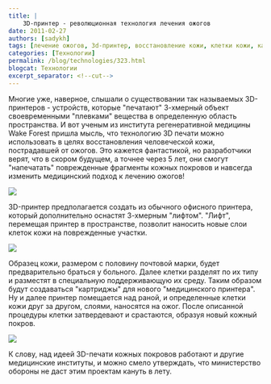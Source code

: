 ```yaml
---
title: |
    3D-принтер - революционная технология лечения ожогов
date: 2011-02-27
authors: [sadykh]
tags: [лечение ожогов, 3d-принтер, восстановление кожи, клетки кожи, картридж, институт регенеративной медицины wake forest]
categories: [Технологии]
permalink: /blog/technologies/323.html
blogcat: Технологии
excerpt_separator: <!--cut-->
---
```


Многие уже, наверное, слышали о существовании так называемых 3D-принтеров - устройств, которые "печатают" 3-хмерный объект своевременными "плевками" вещества в определенную область пространства. И вот ученым из института регенеративной медицины Wake Forest пришла мысль, что технологию 3D печати можно использовать в целях восстановления человеческой кожи, пострадавшей от ожогов. Это кажется фантастикой, но разработчики верят, что в скором будущем, а точнее через 5 лет, они смогут "напечатать" поврежденные фрагменты кожных покровов и навсегда изменить медицинский подход к лечению ожогов!


![](http://itw66.ru/uploads/images/00/00/05/2011/02/27/f4bb5c.jpg)



<!--cut-->


3D-принтер предполагается создать из обычного офисного принтера, который дополнительно оснастят 3-хмерным "лифтом". "Лифт", перемещая принтер в пространстве, позволит наносить новые слои клеток кожи на поврежденные участки. 


![](http://itw66.ru/uploads/images/00/00/05/2011/02/27/2a404b.jpg)


Образец кожи, размером с половину почтовой марки, будет предварительно браться у больного. Далее клетки разделят по их типу и разместят в специальную поддерживающую их среду. Таким образом будут создаваться "картриджы" для нового "медицинского принтера". Ну и далее принтер помещается над раной, и определенные клетки кожи друг за другом, слоями, наносятся на ожог. После описанной процедуры клетки затвердевают и срастаются, образуя новый кожный покров.


![](http://itw66.ru/uploads/images/00/00/05/2011/02/27/b2bc31.jpg)


К слову, над идеей 3D-печати кожных покровов работают и другие медицинские институты, и можно смело утверждать, что министерство обороны не даст этим проектам кануть в лету.

